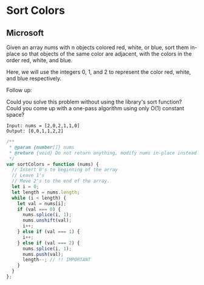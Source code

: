 # Sort Colors

## Microsoft

Given an array nums with n objects colored red, white, or blue, sort them in-place so that objects of the same color are adjacent, with the colors in the order red, white, and blue.

Here, we will use the integers 0, 1, and 2 to represent the color red, white, and blue respectively.

Follow up:

Could you solve this problem without using the library's sort function?
Could you come up with a one-pass algorithm using only O(1) constant space?

```
Input: nums = [2,0,2,1,1,0]
Output: [0,0,1,1,2,2]
```

```js
/**
 * @param {number[]} nums
 * @return {void} Do not return anything, modify nums in-place instead.
 */
var sortColors = function (nums) {
  // Insert 0's to beginning of the array
  // Leave 1's
  // Move 2's to the end of the array.
  let i = 0;
  let length = nums.length;
  while (i < length) {
    let val = nums[i];
    if (val === 0) {
      nums.splice(i, 1);
      nums.unshift(val);
      i++;
    } else if (val === 1) {
      i++;
    } else if (val === 2) {
      nums.splice(i, 1);
      nums.push(val);
      length--; // !! IMPORTANT
    }
  }
};
```
